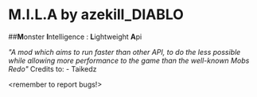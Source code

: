 # M.I.L.A by azekill_DIABLO
##**M**onster **I**ntelligence : **L**ightweight **A**pi

*"A mod which aims to run faster than other API, to do the less possible while allowing more performance to the game than the well-known Mobs Redo"* Credits to: - Taikedz
                        
<remember to report bugs!>
